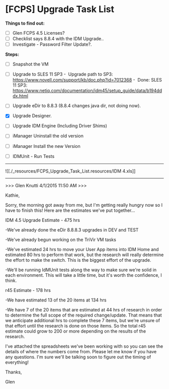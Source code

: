 # [FCPS] Upgrade Task List

**Things to find out:**
- [ ] Glen FCPS 4.5 Licenses?
- [ ] Checklist says 8.8.4 with the IDM Upgrade..
- [ ] Investigate - Password Filter Update?.

**Steps:**
- [ ] Snapshot the VM
- [ ] Upgrade to SLES 11 SP3 -  Upgrade path to SP3: <https://www.novell.com/support/kb/doc.php?id=7012368> -  Done: SLES 11 SP3: <https://www.netiq.com/documentation/idm45/setup_guide/data/b194dddx.html>
- [ ] Upgrade eDir to 8.8.3 (8.8.4 changes java dir, not doing now).
- [x] Upgrade Designer.
- [ ] Upgrade IDM Engine (Including Driver Shims)
- [ ] iManager Uninstall the old version
- [ ] iManager Install the new Version

- [ ] IDMUnit - Run Tests

* * *

![[./_resources/FCPS_Upgrade_Task_List.resources/IDM 4.xls]]

* * *

\>>> Glen Knutti 4/1/2015 11:50 AM >>>

Kathie,

Sorry, the morning got away from me, but I'm getting really hungry now so I have to finish this! Here are the estimates we've put together...

IDM 4.5 Upgrade Estimate - 475 hrs

\-We've already done the eDir 8.8.8.3 upgrades in DEV and TEST

\-We've already begun working on the TriVir VM tasks

\-We've estimated 24 hrs to move your User App items into IDM Home and estimated 80 hrs to perform that work, but the research will really determine the effort to make the switch. This is the biggest effort of the upgrade.

\-We'll be running IdMUnit tests along the way to make sure we're solid in each environment. This will take a little time, but it's worth the confidence, I think.

r45 Estimate - 178 hrs

\-We have estimated 13 of the 20 items at 134 hrs

\-We have 7 of the 20 items that are estimated at 44 hrs of research in order to determine the full scope of the required change/update. That means that we anticipate additional hrs to complete these 7 items, but we're unsure of that effort until the research is done on those items. So the total r45 estimate could grow to 200 or more depending on the results of the research.

I've attached the spreadsheets we've been working with so you can see the details of where the numbers come from. Please let me know if you have any questions. I'm sure we'll be talking soon to figure out the timing of everything!

Thanks,

Glen
